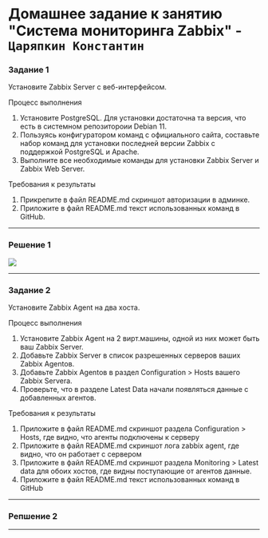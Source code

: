 # Домашнее задание к занятию "Система мониторинга Zabbix" - `Царяпкин Константин`


### Задание 1

Установите Zabbix Server с веб-интерфейсом.

Процесс выполнения
 1. Установите PostgreSQL. Для установки достаточна та версия, что есть в системном репозитороии Debian 11.
 2. Пользуясь конфигуратором команд с официального сайта, составьте набор команд для установки последней версии Zabbix с поддержкой PostgreSQL и Apache.
 3. Выполните все необходимые команды для установки Zabbix Server и Zabbix Web Server.
    
Требования к результаты
 1. Прикрепите в файл README.md скриншот авторизации в админке.
 2. Приложите в файл README.md текст использованных команд в GitHub.

---

### Решение 1

![](<img width="667" alt="image" src="https://github.com/Tsaryapkin00/8-03-hw/assets/117481592/682add8e-34b4-49b8-aad9-c13a600bfc63">)

---

### Задание 2

Установите Zabbix Agent на два хоста.

Процесс выполнения
 1. Установите Zabbix Agent на 2 вирт.машины, одной из них может быть ваш Zabbix Server.
 2. Добавьте Zabbix Server в список разрешенных серверов ваших Zabbix Agentов.
 3. Добавьте Zabbix Agentов в раздел Configuration > Hosts вашего Zabbix Servera.
 4. Проверьте, что в разделе Latest Data начали появляться данные с добавленных агентов.
    
Требования к результаты
 1. Приложите в файл README.md скриншот раздела Configuration > Hosts, где видно, что агенты подключены к серверу
 2. Приложите в файл README.md скриншот лога zabbix agent, где видно, что он работает с сервером
 3. Приложите в файл README.md скриншот раздела Monitoring > Latest data для обоих хостов, где видны поступающие от агентов данные.
 4. Приложите в файл README.md текст использованных команд в GitHub


---

### Репшение 2

---
